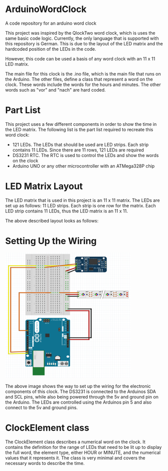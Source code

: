 # ArduinoWordClock
A code repository for an arduino word clock

This project was inspired by the QlockTwo word clock, which is uses the same basic code logic.
Currently, the only language that is supported with this repository is German. 
This is due to the layout of the LED matrix and the hardcoded position of the LEDs in the code.

However, this code can be used a basis of any word clock with an 11 x 11 LED matrix.

The main file for this clock is the .ino file, which is the main file that runs on the Arduino.
The other files, define a class that represent a word on the clock. 
These words include the words for the hours and minutes. 
The other words such as "vor" and "nach" are hard coded.

# Part List
This project uses a few different components in order to show the time in the LED matrix.
The following list is the part list required to recreate this word clock:
- 121 LEDs. The LEDs that should be used are LED strips. Each strip contains 11 LEDs. Since there are 11 rows, 121 LEDs are required
- DS3231 RTC. The RTC is used to control the LEDs and show the words on the clock
- Arduino UNO or any other microcontroller with an ATMega328P chip

# LED Matrix Layout
The LED matrix that is used in this project is an 11 x 11 matrix. 
The LEDs are set up as follows:
11 LED strips. Each strip is one row for the matrix. 
Each LED strip contains 11 LEDs, thus the LED matrix is an 11 x 11.

The above described layout looks as follows:


# Setting Up the Wiring 
<img src="https://github.com/Felix-Seip/ArduinoWordClock/blob/master/images/wiring-layout.png" data-canonical-src="https://github.com/Felix-Seip/ArduinoWordClock/blob/master/images/wiring-layout.png" width="400" height="400" />

The above image shows the way to set up the wiring for the electronic components of this clock. The DS3231 is connected to the Arduinos SDA and SCL pins, while also being powered through the 5v and ground pin on the Arduino. The LEDs are controlled using the Arduinos pin 5 and also connect to the 5v and ground pins.

# ClockElement class
The ClockElement class describes a numerical word on the clock. It contains the definition for the range of LEDs that need to be lit up to display the full word, the element type, either HOUR or MINUTE, and the numerical values that it represents it. The class is very minimal and covers the necessary words to describe the time. 
